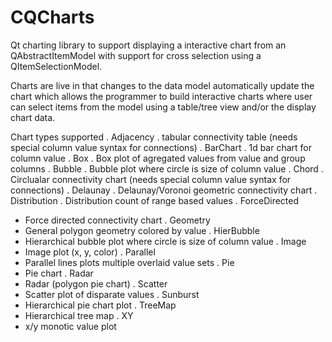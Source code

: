 # CQCharts

Qt charting library to support displaying a interactive chart from an
QAbstractItemModel with support for cross selection using a
QItemSelectionModel.

Charts are live in that changes to the data model automatically update
the chart which allows the programmer to build interactive charts
where user can select items from the model using a table/tree view and/or
the display chart data.

Chart types supported 
 . Adjacency
   . tabular connectivity table (needs special column value syntax for connections)
 . BarChart
   . 1d bar chart for column value
 . Box
   . Box plot of agregated values from value and group columns
 . Bubble
   . Bubble plot where circle is size of column value
 . Chord
   . Circlualar connectivity chart (needs special column value syntax for connections)
 . Delaunay
   . Delaunay/Voronoi geometric connectivity chart
 . Distribution
   . Distribution count of range based values
 . ForceDirected
   + Force directed connectivity chart
 . Geometry
   + General polygon geometry colored by value
 . HierBubble
   + Hierarchical bubble plot where circle is size of column value
 . Image
   + Image plot (x, y, color)
 . Parallel
   + Parallel lines plots multiple overlaid value sets
 . Pie
   + Pie chart
 . Radar
   + Radar (polygon pie chart)
 . Scatter
   + Scatter plot of disparate values
 . Sunburst
   + Hierarchical pie chart plot
 . TreeMap
   + Hierarchical tree map
 . XY
   + x/y monotic value plot
